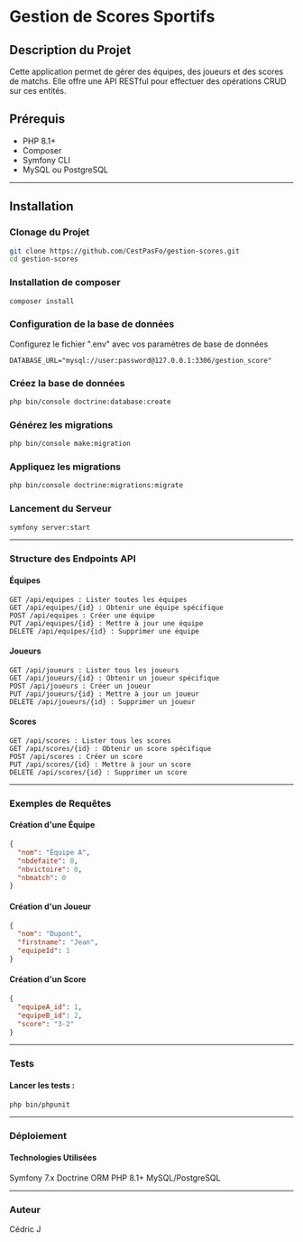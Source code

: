 # Gestion de Scores Sportifs

## Description du Projet

Cette application permet de gérer des équipes, des joueurs et des scores de matchs. Elle offre une API RESTful pour effectuer des opérations CRUD sur ces entités.

## Prérequis

- PHP 8.1+
- Composer
- Symfony CLI
- MySQL ou PostgreSQL

---

## Installation

### Clonage du Projet

```bash
git clone https://github.com/CestPasFo/gestion-scores.git
cd gestion-scores
```

### Installation de composer

```bash
composer install
```

### Configuration de la base de données
Configurez le fichier ".env" avec vos paramètres de base de données
```
DATABASE_URL="mysql://user:password@127.0.0.1:3306/gestion_score"
```

### Créez la base de données 
```bash
php bin/console doctrine:database:create
```

### Générez les migrations
```bash
php bin/console make:migration
```

### Appliquez les migrations
```bash
php bin/console doctrine:migrations:migrate
```

### Lancement du Serveur
```bash
symfony server:start
```

---

### Structure des Endpoints API
#### Équipes
```
GET /api/equipes : Lister toutes les équipes
GET /api/equipes/{id} : Obtenir une équipe spécifique
POST /api/equipes : Créer une équipe
PUT /api/equipes/{id} : Mettre à jour une équipe
DELETE /api/equipes/{id} : Supprimer une équipe
```

#### Joueurs
```
GET /api/joueurs : Lister tous les joueurs
GET /api/joueurs/{id} : Obtenir un joueur spécifique
POST /api/joueurs : Créer un joueur
PUT /api/joueurs/{id} : Mettre à jour un joueur
DELETE /api/joueurs/{id} : Supprimer un joueur
```

#### Scores
```
GET /api/scores : Lister tous les scores
GET /api/scores/{id} : Obtenir un score spécifique
POST /api/scores : Créer un score
PUT /api/scores/{id} : Mettre à jour un score
DELETE /api/scores/{id} : Supprimer un score
```

---

### Exemples de Requêtes
#### Création d'une Équipe
```json
{
  "nom": "Équipe A",
  "nbdefaite": 0,
  "nbvictoire": 0,
  "nbmatch": 0
}
```

#### Création d'un Joueur
```json
{
  "nom": "Dupont",
  "firstname": "Jean",
  "equipeId": 1
}
```

#### Création d'un Score
```json
{
  "equipeA_id": 1,
  "equipeB_id": 2,
  "score": "3-2"
}
```

---

### Tests
#### Lancer les tests :
```bash
php bin/phpunit
```

---

### Déploiement
#### Technologies Utilisées
Symfony 7.x
Doctrine ORM
PHP 8.1+
MySQL/PostgreSQL

---

### Auteur
Cédric J

